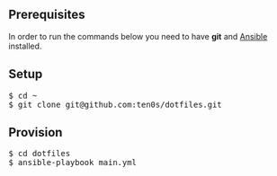 ## Prerequisites

In order to run the commands below you need to have **git** and [Ansible](http://www.ansible.com) installed.

## Setup

<pre>
$ cd ~
$ git clone git@github.com:ten0s/dotfiles.git
</pre>

## Provision

<pre>
$ cd dotfiles
$ ansible-playbook main.yml
</pre>

